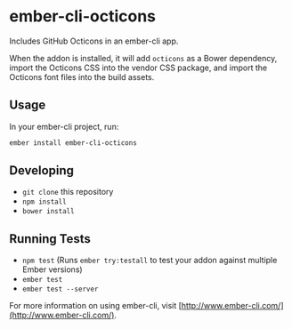 # ember-cli-octicons

Includes GitHub Octicons in an ember-cli app.

When the addon is installed, it will add `octicons` as a Bower dependency, import the Octicons CSS into the vendor CSS package, and import the Octicons font files into the build assets.

## Usage

In your ember-cli project, run:

```bash
ember install ember-cli-octicons
```

## Developing

* `git clone` this repository
* `npm install`
* `bower install`

## Running Tests

* `npm test` (Runs `ember try:testall` to test your addon against multiple Ember versions)
* `ember test`
* `ember test --server`

For more information on using ember-cli, visit [http://www.ember-cli.com/](http://www.ember-cli.com/).
